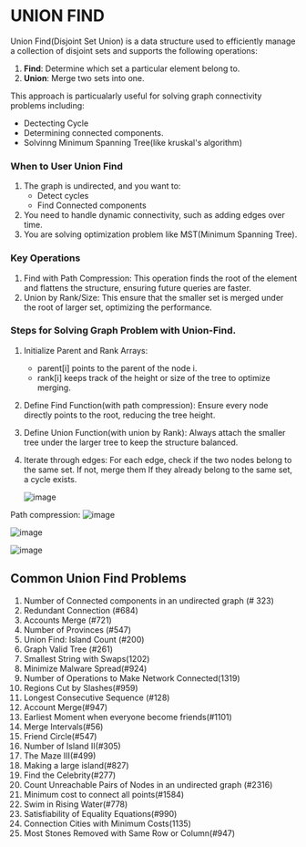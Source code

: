 # UNION FIND
Union Find(Disjoint Set Union) is a data structure used to efficiently manage a collection of disjoint sets and supports the following operations:
1.  **Find**: Determine which set a particular element belong to.
2.  **Union**: Merge two sets into one.

This approach is particualarly  useful for solving graph connectivity problems including:
  * Dectecting Cycle
  * Determining connected components.
  * Solvinng Minimum Spanning Tree(like kruskal's algorithm)

### When to User Union Find
1. The graph is undirected, and you want to:
     * Detect cycles
     * Find Connected components
2. You need to handle dynamic connectivity, such as adding edges over time.
3. You are solving optimization problem like MST(Minimum Spanning Tree).


### Key Operations
1. Find with Path Compression: This operation finds the root of the element and flattens the structure, ensuring future queries are faster.
2. Union by Rank/Size: This ensure that the smaller set is merged under the root of larger set, optimizing the performance.

### Steps for Solving Graph Problem with Union-Find.
1. Initialize Parent and Rank Arrays:
    * parent[i] points to the parent of the node i.
    * rank[i] keeps track of the height or size of the tree to optimize merging.
  
2. Define Find Function(with path compression):
    Ensure every node directly points to the root, reducing the tree height.
3. Define Union Function(with union by Rank):
     Always attach the smaller tree under the larger tree to keep the structure balanced.
4. Iterate through edges:
     For each edge, check if the two nodes belong to the same set.
     If not, merge them
     If they already belong to the same set, a cycle exists.

   ![image](https://github.com/user-attachments/assets/56730927-3d08-4bba-91f4-e9b0d9d18b93)

  Path compression:
  ![image](https://github.com/user-attachments/assets/14056a50-d722-4335-bb3e-f3dfdba9bc9f)

  ![image](https://github.com/user-attachments/assets/48635f69-3681-48fb-8769-7b544d3da42b)

![image](https://github.com/user-attachments/assets/0d069c1a-83bb-4b11-8249-9a923c4b83ec)



## Common Union Find Problems
1. Number of Connected components in an undirected graph (# 323)
2. Redundant Connection (#684)
3. Accounts Merge (#721)
4. Number of Provinces (#547)
5. Union Find: Island Count (#200)
6. Graph Valid Tree (#261)
7. Smallest String with Swaps(1202)
8. Minimize Malware Spread(#924)
9. Number of Operations to Make Network Connected(1319)
10. Regions Cut by Slashes(#959)
11. Longest Consecutive Sequence (#128)
12. Account Merge(#947)
13. Earliest Moment when everyone become friends(#1101)
14. Merge Intervals(#56)
15. Friend Circle(#547)
16. Number of Island II(#305)
17. The Maze III(#499)
18. Making a large island(#827)
19. Find the Celebrity(#277)
20. Count Unreachable Pairs of Nodes in an undirected graph (#2316)
21. Minimum cost to connect all points(#1584)
22. Swim in Rising Water(#778)
23. Satisfiability of Equality Equations(#990)
24. Connection Cities with Minimum Costs(1135)
25. Most Stones Removed with Same Row or Column(#947)
    
